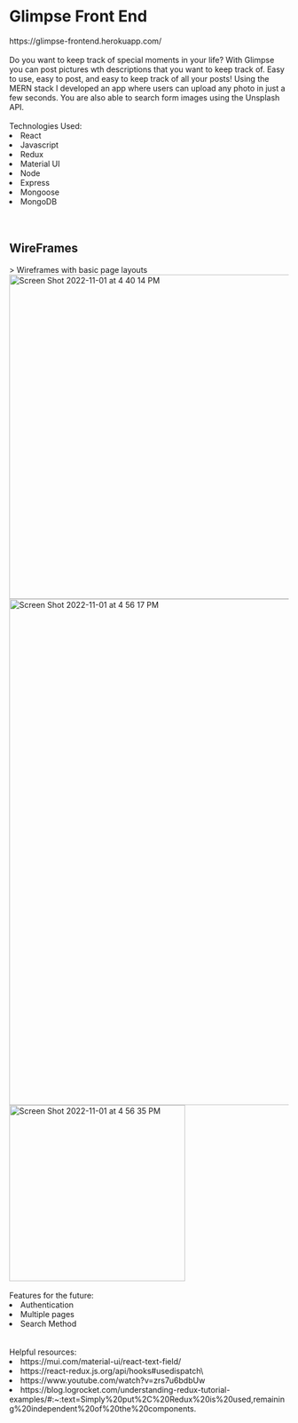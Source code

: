 <h1>Glimpse Front End</h1>
https://glimpse-frontend.herokuapp.com/
<br></br>
<p2>Do you want to keep track of special moments in your life? With Glimpse you can post pictures wth descriptions that you want to keep track of. Easy to use, easy to post, and easy to keep track of all your posts! Using the MERN stack I developed an app where users can upload any photo in just a few seconds. You are also able to search form images using the Unsplash API.</p2>
<br></br>
<p2>Technologies Used:</p2>
<li>React</li>
<li>Javascript</li>
<li>Redux</li>
<li>Material UI</li>
<li>Node</li>
<li>Express</li>
<li>Mongoose</li>
<li>MongoDB</li>
<br></br>
<h2>WireFrames</h2>
> Wireframes with basic page layouts<br />
<img width="584" alt="Screen Shot 2022-11-01 at 4 40 14 PM" src="https://media.git.generalassemb.ly/user/43661/files/e5ec3f76-4c6c-4db9-8832-1e426d6f16bd">
<img width="911" alt="Screen Shot 2022-11-01 at 4 56 17 PM" src="https://media.git.generalassemb.ly/user/43661/files/80ca90c8-d5e0-4dd0-a0b5-42029f16623a">
<img width="317" alt="Screen Shot 2022-11-01 at 4 56 35 PM" src="https://media.git.generalassemb.ly/user/43661/files/1950251d-fad4-407f-9039-92012faa699f">
<br></br>
<p2>Features for the future:</p2>
<li>Authentication</li>
<li>Multiple pages</li>
<li>Search Method</li>
<br><br/>
<p3>Helpful resources:</p3>
<li>https://mui.com/material-ui/react-text-field/
</li>
<li>https://react-redux.js.org/api/hooks#usedispatch\
</li>
<li>https://www.youtube.com/watch?v=zrs7u6bdbUw
</li>
<li>https://blog.logrocket.com/understanding-redux-tutorial-examples/#:~:text=Simply%20put%2C%20Redux%20is%20used,remaining%20independent%20of%20the%20components.</li>
